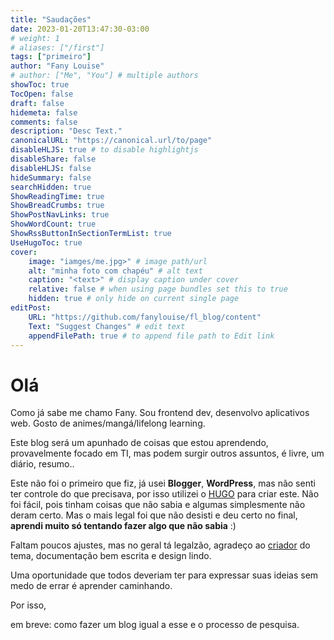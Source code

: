 ```yaml
---
title: "Saudações"
date: 2023-01-20T13:47:30-03:00
# weight: 1
# aliases: ["/first"]
tags: ["primeiro"]
author: "Fany Louise"
# author: ["Me", "You"] # multiple authors
showToc: true
TocOpen: false
draft: false
hidemeta: false
comments: false
description: "Desc Text."
canonicalURL: "https://canonical.url/to/page"
disableHLJS: true # to disable highlightjs
disableShare: false
disableHLJS: false
hideSummary: false
searchHidden: true
ShowReadingTime: true
ShowBreadCrumbs: true
ShowPostNavLinks: true
ShowWordCount: true
ShowRssButtonInSectionTermList: true
UseHugoToc: true
cover:
    image: "iamges/me.jpg>" # image path/url
    alt: "minha foto com chapéu" # alt text
    caption: "<text>" # display caption under cover
    relative: false # when using page bundles set this to true
    hidden: true # only hide on current single page
editPost:
    URL: "https://github.com/fanylouise/fl_blog/content"
    Text: "Suggest Changes" # edit text
    appendFilePath: true # to append file path to Edit link
---
```


# Olá

Como já sabe me chamo Fany. Sou frontend dev, desenvolvo aplicativos web. Gosto de animes/mangá/lifelong learning.

Este blog será um apunhado de coisas que estou aprendendo, provavelmente focado em TI, mas podem surgir outros assuntos, é livre, um diário, resumo..

Este não foi o primeiro que fiz, já usei **Blogger**, **WordPress**, mas não senti ter controle do que precisava, por isso utilizei o [HUGO](https://gohugo.io/) para criar este. Não foi fácil, pois tinham coisas que não sabia e algumas simplesmente não deram certo. Mas o mais legal foi que não desisti e deu certo no final, **aprendi muito só tentando fazer algo que não sabia** :)&nbsp;

Faltam poucos ajustes, mas no geral tá legalzão, agradeço ao [criador](https://github.com/adityatelange) do tema, documentação bem escrita e design lindo.

Uma oportunidade que todos deveriam ter para expressar suas ideias sem medo de errar é aprender caminhando. 

Por isso,&nbsp;

em breve: como fazer um blog igual a esse e o processo de pesquisa.










